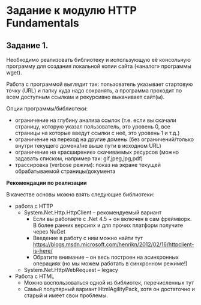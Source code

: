 # Задание к модулю HTTP Fundamentals

## Задание 1.

Необходимо реализовать библиотеку и использующую её консольную программу для создания локальной копии сайта («аналог» программы wget).

Работа с программой выглядит так: пользователь указывает стартовую точку (URL) и папку куда надо сохранять, а программа проходит по всем доступным ссылкам и рекурсивно выкачивает сайт(ы).

Опции программы/библиотеки:
   - ограничение на глубину анализа ссылок (т.е. если вы скачали страницу, которую указал пользователь, это уровень 0, все страницы на которые введут ссылки с неё, это уровень 1 и т.д.) 
   - ограничение на переход на другие домены (без ограничений/только внутри текущего домена/не выше пути в исходном URL)
   - ограничение на «расширение» скачиваемых ресурсов (можно задавать списком, например так: gif,jpeg,jpg,pdf)
   - трассировка (verbose режим): показ на экране текущей обрабатываемой страницы/документа

__Рекомендации по реализации__

В качестве основы можно взять следующие библиотеки:
   - работа с HTTP
      - System.Net.Http.HttpClient – рекомендуемый вариант
         - Если вы работаете с .Net 4.5 + он включен в сам фреймворк. В более ранних версиях и для прочих платформ получите через NuGet
         - Введение в работу с ним можно найти тут https://blogs.msdn.microsoft.com/henrikn/2012/02/16/httpclient-is-here/ 
         - Обратите внимание – он весь построен на асинхронных операциях (но мы можем работать в синхронном режиме!)
      - System.Net.HttpWebRequest – legacy 
   - Работа с HTML
      - Можно воспользоваться одной из библиотек, перечисленных тут
      - Самый популярный вариант HtmlAgilityPack, хотя он достаточно и старый и имеет свои проблемы.
